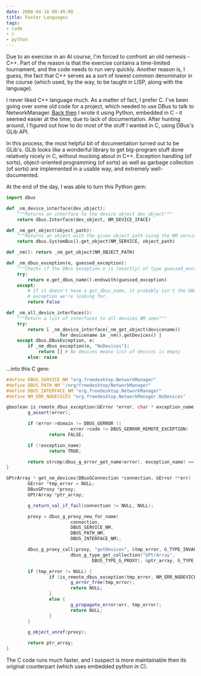 ```yaml
---
date: 2008-04-16 00:49:00
title: Faster Languages
tags:
- code
- c
- python
---
```


Due to an exercise in an AI course, I'm forced to confront an old nemesis -
C++. Part of the reason is that the exercise contains a time-limited
tournament, and the code needs to run very quickly. Another reason is, I guess,
the fact that C++ serves as a sort of lowest common denominator in the course
(which used, by the way, to be taught in LISP, along with the language).

I never liked C++ language much. As a matter of fact, I prefer C. I've been
going over some old code for a project, which needed to use DBus to talk to
NetworkManager. [Back then][1] I wrote it using Python, embedded in C - it
seemed easier at the time, due to lack of documentation. After hunting around,
I figured out how to do most of the stuff I wanted in C, using DBus's GLib API.

[1]: /2007/09/16/exception-handling-decorators-and-python/

In this process, the most helpful bit of documentation turned out to be GLib's.
GLib looks like a wonderful library to get big-program stuff done relatively
nicely in C, without mucking about in C++. Exception handling (of sorts),
object-oriented programming (of sorts) as well as garbage collection (of sorts)
are implemented in a usable way, and extremely well-documented.

At the end of the day, I was able to turn this Python gem:

```python
import dbus

def _nm_device_interface(dev_object):
    """Returns an interface to the device object dev_object"""
    return dbus.Interface(dev_object, NM_DEVICE_IFACE)

def _nm_get_object(object_path):
    """Returns an object with the given object path using the NM service"""
    return dbus.SystemBus().get_object(NM_SERVICE, object_path)

def _nm(): return _nm_get_object(NM_OBJECT_PATH)

def _nm_dbus_exception(e, guessed_exception):
    """Checks if the DBus exception e is (exactly) of type guessed_exception"""
    try:
        return e.get_dbus_name().endswith(guessed_exception)
    except:
        # If it doesn't have a get_dbus_name, it probably isn't the DBus
        # exception we're looking for.
        return False

def _nm_all_device_interfaces():
    """Return a list of interfaces to all devices NM sees"""
    try:
        return [ _nm_device_interface(_nm_get_object(devicename))
                    for devicename in _nm().getDevices() ]
    except dbus.DBusException, e:
        if _nm_dbus_exception(e, "NoDevices"):
            return [] # No devices means list of devices is empty
        else: raise
```

...into this C gem:

```cpp
#define DBUS_SERVICE_NM "org.freedesktop.NetworkManager"
#define DBUS_PATH_NM "/org/freedesktop/NetworkManager"
#define DBUS_INTERFACE_NM "org.freedesktop.NetworkManager"
#define NM_ERR_NODEVICES "org.freedesktop.NetworkManager.NoDevices"

gboolean is_remote_dbus_exception(GError *error, char * exception_name) {
        g_assert(error);

        if (error->domain != DBUS_GERROR ||
                        error->code != DBUS_GERROR_REMOTE_EXCEPTION)
                return FALSE;

        if (!exception_name)
                return TRUE;

        return strcmp(dbus_g_error_get_name(error), exception_name) == 0;
}

GPtrArray * get_nm_devices(DBusGConnection *connection, GError **err) {
        GError *tmp_error = NULL;
        DBusGProxy *proxy;
        GPtrArray *ptr_array;

        g_return_val_if_fail(connection != NULL, NULL);

        proxy = dbus_g_proxy_new_for_name(
                        connection,
                        DBUS_SERVICE_NM,
                        DBUS_PATH_NM,
                        DBUS_INTERFACE_NM);

        dbus_g_proxy_call(proxy, "getDevices", &tmp_error, G_TYPE_INVALID,
                        dbus_g_type_get_collection("GPtrArray",
                                DBUS_TYPE_G_PROXY), &ptr_array, G_TYPE_INVALID);

        if (tmp_error != NULL) {
                if (is_remote_dbus_exception(tmp_error, NM_ERR_NODEVICES)) {
                        g_error_free(tmp_error);
                        return NULL;
                }
                else {
                        g_propagate_error(err, tmp_error);
                        return NULL;
                }
        }

        g_object_unref(proxy);

        return ptr_array;
}
```

The C code runs much faster, and I suspect is more maintainable then its
original counterpart (which uses embedded python in C).
